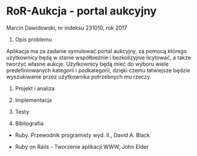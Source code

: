 # RoR-Aukcja - portal aukcyjny
Marcin Dawidowski, nr indeksu 231010, rok 2017

1. Opis problemu

 Aplikacja ma za zadanie symulować portal aukcyjny, za pomocą którego użytkownicy będą w stanie współbieżnie i bezkolizyjnie licytować, a także tworzyć własne aukcje. Użytkownicy będą mieć do wyboru wiele predefiniowanych kategorii i podkategorii, dzięki czemu łatwiejsze będzie wyszukiwanie przez użytkownika potrzebnych mu rzeczy.

1. Projekt i analiza

1. Implementacja

1. Testy

1. Bibliografia

- Ruby. Przewodnik programisty wyd. II., David A. Black

- Ruby on Rails - Tworzenie aplikacji WWW, John Elder
